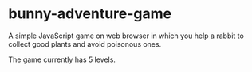 # bunny-adventure-game
A simple JavaScript game on web browser in which you help a rabbit to collect good plants and avoid poisonous ones.

The game currently has 5 levels.
